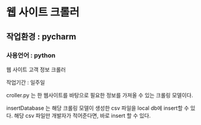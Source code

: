 # 웹 사이트 크롤러 

## 작업환경 : pycharm

### 사용언어 : python


<p>웹 사이트 고객 정보 크롤러</p>
<P>작업기간 : 일주일</P>

<P>croller.py 는 한 웹사이트를 바탕으로 필요한 정보를 가져올 수 있는 크롤링 모델이다.</P>
<P>insertDatabase 는 해당 크롤링 모델이 생성한 csv 파일을 local db에 insert할 수 있다. 해당 csv 파일만 개발자가 적어준다면, 바로 insert 할 수 있다.</P>
